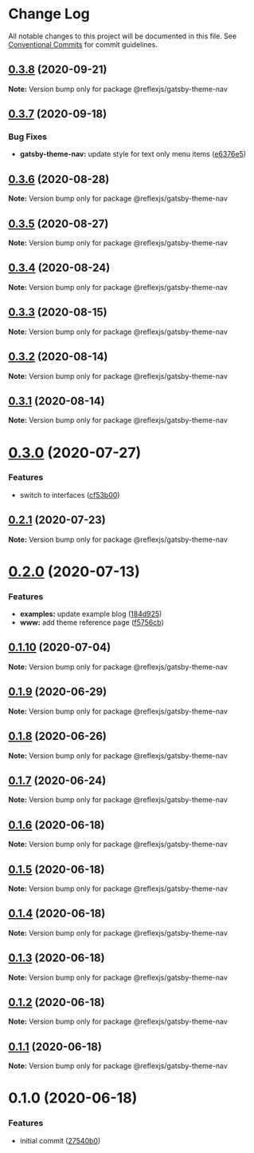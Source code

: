 # Change Log

All notable changes to this project will be documented in this file.
See [Conventional Commits](https://conventionalcommits.org) for commit guidelines.

## [0.3.8](https://github.com/reflexjs/reflex/compare/@reflexjs/gatsby-theme-nav@0.3.7...@reflexjs/gatsby-theme-nav@0.3.8) (2020-09-21)

**Note:** Version bump only for package @reflexjs/gatsby-theme-nav





## [0.3.7](https://github.com/reflexjs/reflex/compare/@reflexjs/gatsby-theme-nav@0.3.6...@reflexjs/gatsby-theme-nav@0.3.7) (2020-09-18)


### Bug Fixes

* **gatsby-theme-nav:** update style for text only menu items ([e6376e5](https://github.com/reflexjs/reflex/commit/e6376e5aba61af59eda4d718e55c0e0e9040d602))





## [0.3.6](https://github.com/reflexjs/reflex/compare/@reflexjs/gatsby-theme-nav@0.3.5...@reflexjs/gatsby-theme-nav@0.3.6) (2020-08-28)

**Note:** Version bump only for package @reflexjs/gatsby-theme-nav





## [0.3.5](https://github.com/reflexjs/reflex/compare/@reflexjs/gatsby-theme-nav@0.3.4...@reflexjs/gatsby-theme-nav@0.3.5) (2020-08-27)

**Note:** Version bump only for package @reflexjs/gatsby-theme-nav





## [0.3.4](https://github.com/reflexjs/reflex/compare/@reflexjs/gatsby-theme-nav@0.3.3...@reflexjs/gatsby-theme-nav@0.3.4) (2020-08-24)

**Note:** Version bump only for package @reflexjs/gatsby-theme-nav





## [0.3.3](https://github.com/reflexjs/reflex/compare/@reflexjs/gatsby-theme-nav@0.3.2...@reflexjs/gatsby-theme-nav@0.3.3) (2020-08-15)

**Note:** Version bump only for package @reflexjs/gatsby-theme-nav





## [0.3.2](https://github.com/reflexjs/reflex/compare/@reflexjs/gatsby-theme-nav@0.3.1...@reflexjs/gatsby-theme-nav@0.3.2) (2020-08-14)

**Note:** Version bump only for package @reflexjs/gatsby-theme-nav





## [0.3.1](https://github.com/reflexjs/reflex/compare/@reflexjs/gatsby-theme-nav@0.3.0...@reflexjs/gatsby-theme-nav@0.3.1) (2020-08-14)

**Note:** Version bump only for package @reflexjs/gatsby-theme-nav





# [0.3.0](https://github.com/reflexjs/reflex/compare/@reflexjs/gatsby-theme-nav@0.2.1...@reflexjs/gatsby-theme-nav@0.3.0) (2020-07-27)


### Features

* switch to interfaces ([cf53b00](https://github.com/reflexjs/reflex/commit/cf53b00b4ac2d09e4089635cbad1223ca3932a15))





## [0.2.1](https://github.com/reflexjs/reflex/compare/@reflexjs/gatsby-theme-nav@0.2.0...@reflexjs/gatsby-theme-nav@0.2.1) (2020-07-23)

**Note:** Version bump only for package @reflexjs/gatsby-theme-nav





# [0.2.0](https://github.com/reflexjs/reflex/compare/@reflexjs/gatsby-theme-nav@0.1.10...@reflexjs/gatsby-theme-nav@0.2.0) (2020-07-13)


### Features

* **examples:** update example blog ([184d925](https://github.com/reflexjs/reflex/commit/184d925c88c704a77b8fe229a0a29e5270b02b95))
* **www:** add theme reference page ([f5756cb](https://github.com/reflexjs/reflex/commit/f5756cb091237648ec3ed0a204d2bbab78623557))





## [0.1.10](https://github.com/reflexjs/reflex/compare/@reflexjs/gatsby-theme-nav@0.1.9...@reflexjs/gatsby-theme-nav@0.1.10) (2020-07-04)

**Note:** Version bump only for package @reflexjs/gatsby-theme-nav





## [0.1.9](https://github.com/reflexjs/reflex/compare/@reflexjs/gatsby-theme-nav@0.1.8...@reflexjs/gatsby-theme-nav@0.1.9) (2020-06-29)

**Note:** Version bump only for package @reflexjs/gatsby-theme-nav





## [0.1.8](https://github.com/reflexjs/reflex/compare/@reflexjs/gatsby-theme-nav@0.1.7...@reflexjs/gatsby-theme-nav@0.1.8) (2020-06-26)

**Note:** Version bump only for package @reflexjs/gatsby-theme-nav





## [0.1.7](https://github.com/reflexjs/reflex/compare/@reflexjs/gatsby-theme-nav@0.1.6...@reflexjs/gatsby-theme-nav@0.1.7) (2020-06-24)

**Note:** Version bump only for package @reflexjs/gatsby-theme-nav





## [0.1.6](https://github.com/reflexjs/reflex/compare/@reflexjs/gatsby-theme-nav@0.1.5...@reflexjs/gatsby-theme-nav@0.1.6) (2020-06-18)

**Note:** Version bump only for package @reflexjs/gatsby-theme-nav





## [0.1.5](https://github.com/reflexjs/reflex/compare/@reflexjs/gatsby-theme-nav@0.1.4...@reflexjs/gatsby-theme-nav@0.1.5) (2020-06-18)

**Note:** Version bump only for package @reflexjs/gatsby-theme-nav





## [0.1.4](https://github.com/reflexjs/reflex/compare/@reflexjs/gatsby-theme-nav@0.1.3...@reflexjs/gatsby-theme-nav@0.1.4) (2020-06-18)

**Note:** Version bump only for package @reflexjs/gatsby-theme-nav





## [0.1.3](https://github.com/reflexjs/reflex/compare/@reflexjs/gatsby-theme-nav@0.1.2...@reflexjs/gatsby-theme-nav@0.1.3) (2020-06-18)

**Note:** Version bump only for package @reflexjs/gatsby-theme-nav





## [0.1.2](https://github.com/reflexjs/reflex/compare/@reflexjs/gatsby-theme-nav@0.1.1...@reflexjs/gatsby-theme-nav@0.1.2) (2020-06-18)

**Note:** Version bump only for package @reflexjs/gatsby-theme-nav





## [0.1.1](https://github.com/reflexjs/reflex/compare/@reflexjs/gatsby-theme-nav@0.1.0...@reflexjs/gatsby-theme-nav@0.1.1) (2020-06-18)

**Note:** Version bump only for package @reflexjs/gatsby-theme-nav





# 0.1.0 (2020-06-18)


### Features

* initial commit ([27540b0](https://github.com/reflexjs/reflex/commit/27540b022a849212a21894b05df928e5e6b19456))
